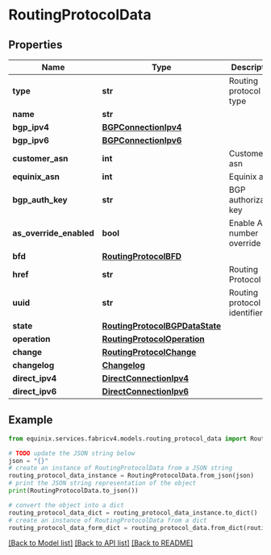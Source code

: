 # RoutingProtocolData


## Properties

Name | Type | Description | Notes
------------ | ------------- | ------------- | -------------
**type** | **str** | Routing protocol type | [optional] 
**name** | **str** |  | [optional] 
**bgp_ipv4** | [**BGPConnectionIpv4**](BGPConnectionIpv4.md) |  | [optional] 
**bgp_ipv6** | [**BGPConnectionIpv6**](BGPConnectionIpv6.md) |  | [optional] 
**customer_asn** | **int** | Customer asn | [optional] 
**equinix_asn** | **int** | Equinix asn | [optional] 
**bgp_auth_key** | **str** | BGP authorization key | [optional] 
**as_override_enabled** | **bool** | Enable AS number override | [optional] 
**bfd** | [**RoutingProtocolBFD**](RoutingProtocolBFD.md) |  | [optional] 
**href** | **str** | Routing Protocol URI | [optional] 
**uuid** | **str** | Routing protocol identifier | [optional] 
**state** | [**RoutingProtocolBGPDataState**](RoutingProtocolBGPDataState.md) |  | [optional] 
**operation** | [**RoutingProtocolOperation**](RoutingProtocolOperation.md) |  | [optional] 
**change** | [**RoutingProtocolChange**](RoutingProtocolChange.md) |  | [optional] 
**changelog** | [**Changelog**](Changelog.md) |  | [optional] 
**direct_ipv4** | [**DirectConnectionIpv4**](DirectConnectionIpv4.md) |  | [optional] 
**direct_ipv6** | [**DirectConnectionIpv6**](DirectConnectionIpv6.md) |  | [optional] 

## Example

```python
from equinix.services.fabricv4.models.routing_protocol_data import RoutingProtocolData

# TODO update the JSON string below
json = "{}"
# create an instance of RoutingProtocolData from a JSON string
routing_protocol_data_instance = RoutingProtocolData.from_json(json)
# print the JSON string representation of the object
print(RoutingProtocolData.to_json())

# convert the object into a dict
routing_protocol_data_dict = routing_protocol_data_instance.to_dict()
# create an instance of RoutingProtocolData from a dict
routing_protocol_data_form_dict = routing_protocol_data.from_dict(routing_protocol_data_dict)
```
[[Back to Model list]](../README.md#documentation-for-models) [[Back to API list]](../README.md#documentation-for-api-endpoints) [[Back to README]](../README.md)


